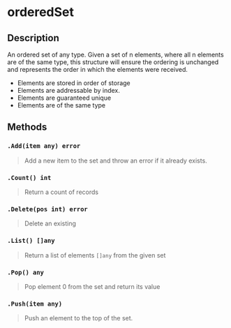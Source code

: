 orderedSet
==========

## Description

An ordered set of any type. Given a set of n elements, where
all n elements are of the same type, this structure will ensure
the ordering is unchanged and represents the order in which the
elements were received.

* Elements are stored in order of storage
* Elements are addressable by index.
* Elements are guaranteed unique
* Elements are of the same type

## Methods

### `.Add(item any) error`

> Add a new item to the set and throw an error if it already exists.

### `.Count() int`

> Return a count of records

### `.Delete(pos int) error`

> Delete an existing

### `.List() []any`

> Return a list of elements `[]any` from the given set

### `.Pop() any`

> Pop element 0 from the set and return its value

### `.Push(item any)`

> Push an element to the top of the set.
